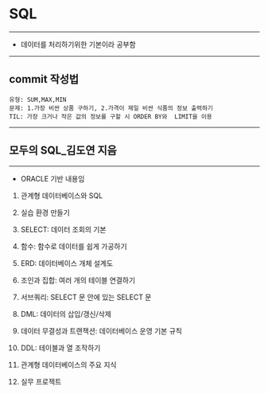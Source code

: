 # SQL

---

- 데이터를 처리하기위한 기본이라 공부함

---
## commit 작성법
```
유형: SUM,MAX,MIN
문제: 1.가장 비싼 상품 구하기, 2.가격이 제일 비싼 식품의 정보 출력하기
TIL: 가장 크거나 작은 값의 정보를 구할 시 ORDER BY와  LIMIT을 이용
```
---

## 모두의 SQL_김도연 지음

---

- ORACLE 기반 내용임

1. 관계형 데이터베이스와 SQL

2. 실습 환경 만들기

3. SELECT: 데이터 조회의 기본

4. 함수: 함수로 데이터를 쉽게 가공하기

5. ERD: 데이터베이스 개체 설계도

6. 조인과 집합: 여러 개의 테이블 연결하기

7. 서브쿼리: SELECT 문 안에 있는 SELECT 문

8. DML: 데이터의 삽입\/갱신\/삭제 

9. 데이터 무결성과 트랜잭션: 데이터베이스 운영 기본 규칙

10. DDL: 테이블과 열 조작하기

11. 관계형 데이터베이스의 주요 지식

12. 실무 프로젝트

